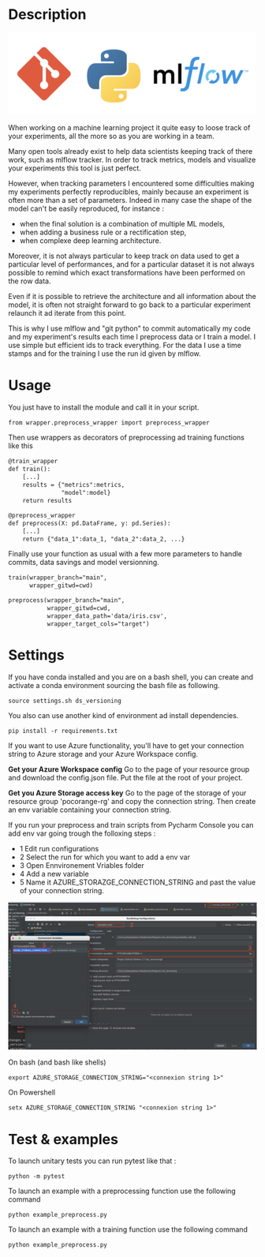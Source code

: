 # Description

![alt text](./images/main_logo.png)

When working on a machine learning project it quite easy to loose track of 
your experiments, all the more so as you are working in a team.

Many open tools already exist to help data scientists keeping track of there 
work, such as mlflow tracker. In order to track metrics, models and visualize 
your experiments this tool is just perfect.

However, when tracking parameters I encountered some difficulties making my 
experiments perfectly reproducibles, mainly because an experiment is often 
more than a set of parameters. Indeed in many case the shape of the model can't be easily reproduced, for instance :
* when the final solution is a combination of multiple ML models,
* when adding a business rule or a rectification step,
* when complexe deep learning architecture. 

Moreover, it is not always particular to keep track on data used to get a 
particular level of performances, and for a particular dataset it is not always
possible to remind which exact transformations have been performed on the row 
data.

Even if it is possible to retrieve the architecture and all information about 
the model, it is often not straight forward to go back to a particular 
experiment relaunch it ad iterate from this point.

This is why I use mlflow and "git python" to commit automatically my code and 
my experiment's results each time I preprocess data or I train a model. 
I use simple but efficient ids to track everything. For the data I use a time 
stamps and for the training I use the run id given by mlflow.

# Usage

You just have to install the module and call it in your script.
```
from wrapper.preprocess_wrapper import preprocess_wrapper
```

Then use wrappers as decorators of preprocessing ad training functions like 
this

```
@train_wrapper
def train():
    [...]
    results = {"metrics":metrics,
               "model":model}
    return results
```
```
@preprocess_wrapper
def preprocess(X: pd.DataFrame, y: pd.Series):
    [...]
    return {"data_1":data_1, "data_2":data_2, ...}
```

Finally use your function as usual with a few more parameters to handle 
commits, data savings and model versionning.

```
train(wrapper_branch="main",
      wrapper_gitwd=cwd)
```

```
preprocess(wrapper_branch="main",
           wrapper_gitwd=cwd,
           wrapper_data_path='data/iris.csv',
           wrapper_target_cols="target")
```

# Settings

If you have conda installed and you are on a bash shell, you can create and 
activate a conda environment sourcing the bash file as following.

```
source settings.sh ds_versioning
```

You also can use another kind of environment ad install dependencies.

```
pip install -r requirements.txt
```

If you want to use Azure functionality, you'll have to get your connection 
string to Azure storage and your Azure Workspace config.

__Get your Azure Workspace config__
Go to the page of your resource group and download the config.json file. Put 
the file at the root of your project.

__Get you Azure Storage access key__
Go to the page of the storage of your resource group 'pocorange-rg' and copy 
the connection string. Then create an env variable containing your connection
string.

If you run your preprocess and train scripts from Pycharm Console you can 
add env var going trough the folloxing steps :
* 1 Edit run configurations
* 2 Select the run for which you want to add a env var
* 3 Open Ennvironement Vriables folder
* 4 Add a new variable
* 5 Name it AZURE_STORAZGE_CONNECTION_STRING and past the value of your 
connection string.  

![alt text](./images/set_env_var_pycharm.png)

On bash (and bash like shells)
```
export AZURE_STORAGE_CONNECTION_STRING="<connexion string 1>"
```

On Powershell
```
setx AZURE_STORAGE_CONNECTION_STRING "<connexion string 1>"
```

# Test & examples

To launch unitary tests you can run pytest like that :
```
python -m pytest
```

To launch an example with a preprocessing function use the following command
```
python example_preprocess.py
```

To launch an example with a training function use the following command
```
python example_preprocess.py
```